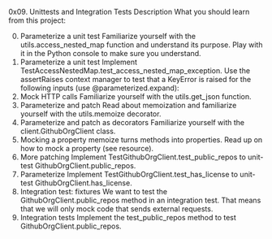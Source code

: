 0x09. Unittests and Integration Tests
Description
What you should learn from this project:

0. Parameterize a unit test
Familiarize yourself with the utils.access_nested_map function and understand its purpose. Play with it in the Python console to make sure you understand.
1. Parameterize a unit test
Implement TestAccessNestedMap.test_access_nested_map_exception. Use the assertRaises context manager to test that a KeyError is raised for the following inputs (use @parameterized.expand):
2. Mock HTTP calls
Familiarize yourself with the utils.get_json function.
3. Parameterize and patch
Read about memoization and familiarize yourself with the utils.memoize decorator.
4. Parameterize and patch as decorators
Familiarize yourself with the client.GithubOrgClient class.
5. Mocking a property
memoize turns methods into properties. Read up on how to mock a property (see resource).
6. More patching
Implement TestGithubOrgClient.test_public_repos to unit-test GithubOrgClient.public_repos.
7. Parameterize
Implement TestGithubOrgClient.test_has_license to unit-test GithubOrgClient.has_license.
8. Integration test: fixtures
We want to test the GithubOrgClient.public_repos method in an integration test. That means that we will only mock code that sends external requests.
9. Integration tests
Implement the test_public_repos method to test GithubOrgClient.public_repos.